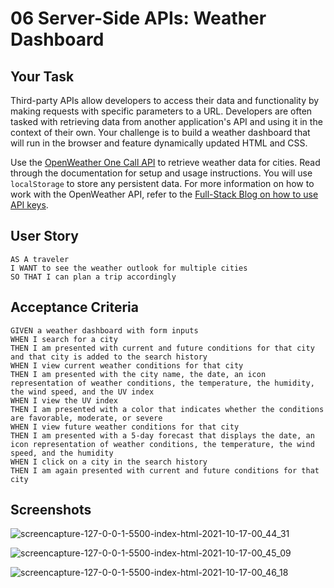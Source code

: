 # 06 Server-Side APIs: Weather Dashboard

## Your Task

Third-party APIs allow developers to access their data and functionality by making requests with specific parameters to a URL. Developers are often tasked with retrieving data from another application's API and using it in the context of their own. Your challenge is to build a weather dashboard that will run in the browser and feature dynamically updated HTML and CSS.

Use the [OpenWeather One Call API](https://openweathermap.org/api/one-call-api) to retrieve weather data for cities. Read through the documentation for setup and usage instructions. You will use `localStorage` to store any persistent data. For more information on how to work with the OpenWeather API, refer to the [Full-Stack Blog on how to use API keys](https://coding-boot-camp.github.io/full-stack/apis/how-to-use-api-keys).

## User Story

```
AS A traveler
I WANT to see the weather outlook for multiple cities
SO THAT I can plan a trip accordingly
```

## Acceptance Criteria

```
GIVEN a weather dashboard with form inputs
WHEN I search for a city
THEN I am presented with current and future conditions for that city and that city is added to the search history
WHEN I view current weather conditions for that city
THEN I am presented with the city name, the date, an icon representation of weather conditions, the temperature, the humidity, the wind speed, and the UV index
WHEN I view the UV index
THEN I am presented with a color that indicates whether the conditions are favorable, moderate, or severe
WHEN I view future weather conditions for that city
THEN I am presented with a 5-day forecast that displays the date, an icon representation of weather conditions, the temperature, the wind speed, and the humidity
WHEN I click on a city in the search history
THEN I am again presented with current and future conditions for that city
```
## Screenshots

![screencapture-127-0-0-1-5500-index-html-2021-10-17-00_44_31](https://user-images.githubusercontent.com/89287787/137612260-ba02a5a3-bc92-4901-a5e5-1e8f490bb067.png)


![screencapture-127-0-0-1-5500-index-html-2021-10-17-00_45_09](https://user-images.githubusercontent.com/89287787/137612267-cb9a3042-6232-4369-9ec0-da6c72598a87.png)


![screencapture-127-0-0-1-5500-index-html-2021-10-17-00_46_18](https://user-images.githubusercontent.com/89287787/137612271-dc6886cc-ff03-4f28-bfab-c85f5225a354.png)
